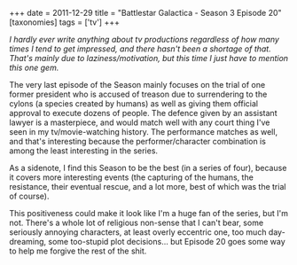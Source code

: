 +++
date = 2011-12-29
title = "Battlestar Galactica - Season 3 Episode 20"
[taxonomies]
tags = ['tv']
+++

*I hardly ever write anything about tv productions regardless of how
many times I tend to get impressed, and there hasn't been a shortage of
that. That's mainly due to laziness/motivation, but this time I just
have to mention this one gem.*

The very last episode of the Season mainly focuses on the trial of one
former president who is accused of treason due to surrendering to the
cylons (a species created by humans) as well as giving them official
approval to execute dozens of people. The defence given by an assistant
lawyer is a masterpiece, and would match well with any court thing I've
seen in my tv/movie-watching history. The performance matches as well,
and that's interesting because the performer/character combination is
among the least interesting in the series.

As a sidenote, I find this Season to be the best (in a series of four),
because it covers more interesting events (the capturing of the humans,
the resistance, their eventual rescue, and a lot more, best of which was
the trial of course).

This positiveness could make it look like I'm a huge fan of the series,
but I'm not. There's a whole lot of religious non-sense that I can't
bear, some seriously annoying characters, at least overly eccentric one,
too much day-dreaming, some too-stupid plot decisions... but Episode 20
goes some way to help me forgive the rest of the shit.
